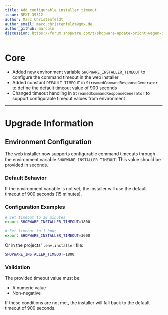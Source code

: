 ```yaml
---
title: Add configurable installer timeout
issue: NEXT-39312
author: Marc Christenfeldt
author_email: marc.christenfeldt@gmx.de
author_github: marcbln
discussion: https://forum.shopware.com/t/shopware-update-bricht-wegen-zu-langer-laufzeit-ab/104013/11
---
```


# Core

* Added new environment variable `SHOPWARE_INSTALLER_TIMEOUT` to configure the command timeout in the web installer
* Added constant `DEFAULT_TIMEOUT` in `StreamedCommandResponseGenerator` to define the default timeout value of 900 seconds
* Changed timeout handling in `StreamedCommandResponseGenerator` to support configurable timeout values from environment
___
# Upgrade Information

## Environment Configuration

The web installer now supports configurable command timeouts through the environment variable `SHOPWARE_INSTALLER_TIMEOUT`. This value should be provided in seconds.

### Default Behavior
If the environment variable is not set, the installer will use the default timeout of 900 seconds (15 minutes).

### Configuration Examples
```bash
# Set timeout to 30 minutes
export SHOPWARE_INSTALLER_TIMEOUT=1800

# Set timeout to 1 hour
export SHOPWARE_INSTALLER_TIMEOUT=3600
```

Or in the projects' `.env.installer` file:

```bash
SHOPWARE_INSTALLER_TIMEOUT=1800
```

### Validation
The provided timeout value must be:
- A numeric value
- Non-negative

If these conditions are not met, the installer will fall back to the default timeout of 900 seconds.
